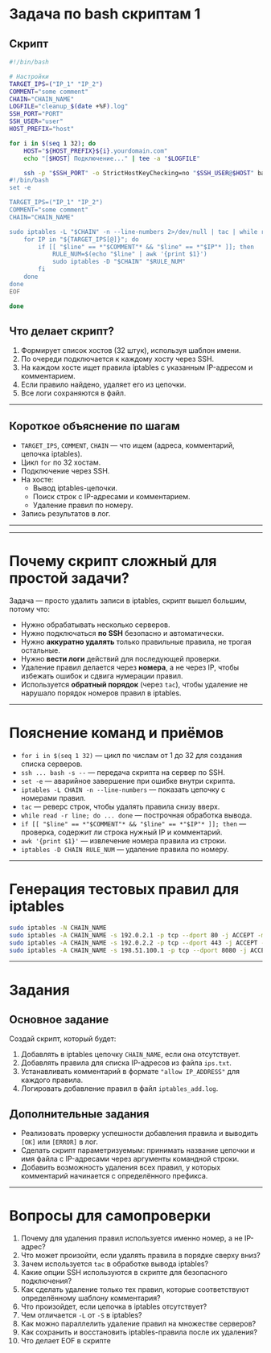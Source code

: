 # Задача по bash скриптам 1

## Скрипт

```bash
#!/bin/bash

# Настройки
TARGET_IPS=("IP_1" "IP_2")
COMMENT="some comment"
CHAIN="CHAIN_NAME"
LOGFILE="cleanup_$(date +%F).log"
SSH_PORT="PORT"
SSH_USER="user"
HOST_PREFIX="host"

for i in $(seq 1 32); do
    HOST="${HOST_PREFIX}${i}.yourdomain.com"
    echo "[$HOST] Подключение..." | tee -a "$LOGFILE"

    ssh -p "$SSH_PORT" -o StrictHostKeyChecking=no "$SSH_USER@$HOST" bash -s -- <<'EOF' | tee -a "$LOGFILE"
#!/bin/bash
set -e

TARGET_IPS=("IP_1" "IP_2")
COMMENT="some comment"
CHAIN="CHAIN_NAME"

sudo iptables -L "$CHAIN" -n --line-numbers 2>/dev/null | tac | while read -r line; do
    for IP in "${TARGET_IPS[@]}"; do
        if [[ "$line" == *"$COMMENT"* && "$line" == *"$IP"* ]]; then
            RULE_NUM=$(echo "$line" | awk '{print $1}')
            sudo iptables -D "$CHAIN" "$RULE_NUM"
        fi
    done
done
EOF

done
```

## Что делает скрипт?

1. Формирует список хостов (32 штук), используя шаблон имени.
2. По очереди подключается к каждому хосту через SSH.
3. На каждом хосте ищет правила iptables с указанным IP-адресом и комментарием.
4. Если правило найдено, удаляет его из цепочки.
5. Все логи сохраняются в файл.

---

## Короткое объяснение по шагам

- `TARGET_IPS`, `COMMENT`, `CHAIN` — что ищем (адреса, комментарий, цепочка iptables).
- Цикл `for` по 32 хостам.
- Подключение через SSH.
- На хосте:
  - Вывод iptables-цепочки.
  - Поиск строк с IP-адресами и комментарием.
  - Удаление правил по номеру.
- Запись результатов в лог.

---



---

# Почему скрипт сложный для простой задачи?

Задача — просто удалить записи в iptables, скрипт вышел большим, потому что:

- Нужно обрабатывать несколько серверов.
- Нужно подключаться **по SSH** безопасно и автоматически.
- Нужно **аккуратно удалять** только правильные правила, не трогая остальные.
- Нужно **вести логи** действий для последующей проверки.
- Удаление правил делается через **номера**, а не через IP, чтобы избежать ошибок и сдвига нумерации правил.
- Используется **обратный порядок** (через `tac`), чтобы удаление не нарушало порядок номеров правил в iptables.

---

# Пояснение команд и приёмов

- `for i in $(seq 1 32)` — цикл по числам от 1 до 32 для создания списка серверов.
- `ssh ... bash -s --` — передача скрипта на сервер по SSH.
- `set -e` — аварийное завершение при ошибке внутри скрипта.
- `iptables -L CHAIN -n --line-numbers` — показать цепочку с номерами правил.
- `tac` — реверс строк, чтобы удалять правила снизу вверх.
- `while read -r line; do ... done` — построчная обработка вывода.
- `if [[ "$line" == *"$COMMENT"* && "$line" == *"$IP"* ]]; then` — проверка, содержит ли строка нужный IP и комментарий.
- `awk '{print $1}'` — извлечение номера правила из строки.
- `iptables -D CHAIN RULE_NUM` — удаление правила по номеру.

---

# Генерация тестовых правил для iptables

```bash
sudo iptables -N CHAIN_NAME
sudo iptables -A CHAIN_NAME -s 192.0.2.1 -p tcp --dport 80 -j ACCEPT -m comment --comment "allow 192.0.2.1"
sudo iptables -A CHAIN_NAME -s 192.0.2.2 -p tcp --dport 443 -j ACCEPT -m comment --comment "allow 192.0.2.2"
sudo iptables -A CHAIN_NAME -s 198.51.100.1 -p tcp --dport 8080 -j ACCEPT -m comment --comment "allow 198.51.100.1"
```

---

# Задания

## Основное задание

Создай скрипт, который будет:

1. Добавлять в iptables цепочку `CHAIN_NAME`, если она отсутствует.
2. Добавлять правила для списка IP-адресов из файла `ips.txt`.
3. Устанавливать комментарий в формате `"allow IP_ADDRESS"` для каждого правила.
4. Логировать добавление правил в файл `iptables_add.log`.

## Дополнительные задания

- Реализовать проверку успешности добавления правила и выводить `[OK]` или `[ERROR]` в лог.
- Сделать скрипт параметризуемым: принимать название цепочки и имя файла с IP-адресами через аргументы командной строки.
- Добавить возможность удаления всех правил, у которых комментарий начинается с определённого префикса.

---

# Вопросы для самопроверки

1. Почему для удаления правил используется именно номер, а не IP-адрес?
2. Что может произойти, если удалять правила в порядке сверху вниз?
3. Зачем используется `tac` в обработке вывода iptables?
4. Какие опции SSH используются в скрипте для безопасного подключения?
5. Как сделать удаление только тех правил, которые соответствуют определённому шаблону комментария?
6. Что произойдет, если цепочка в iptables отсутствует?
7. Чем отличается `-L` от `-S` в iptables?
8. Как можно параллелить удаление правил на множестве серверов?
9. Как сохранить и восстановить iptables-правила после их удаления?
10. Что делает EOF в скрипте

